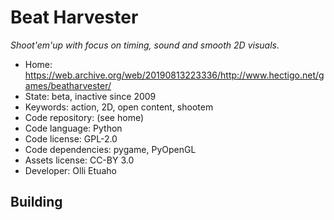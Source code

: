 # Beat Harvester

_Shoot'em'up with focus on timing, sound and smooth 2D visuals._

- Home: https://web.archive.org/web/20190813223336/http://www.hectigo.net/games/beatharvester/
- State: beta, inactive since 2009
- Keywords: action, 2D, open content, shootem
- Code repository: (see home)
- Code language: Python
- Code license: GPL-2.0
- Code dependencies: pygame, PyOpenGL
- Assets license: CC-BY 3.0
- Developer: Olli Etuaho

## Building
